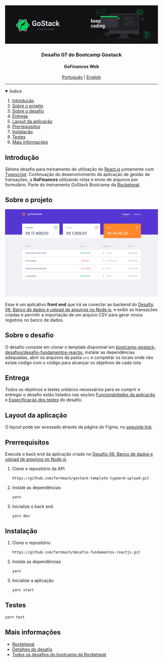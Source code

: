 ![header](assets/header.png)

<h3 align="center">
Desafio 07 do Bootcamp Gostack
</h3>

<h4 align="center">
GoFinances Web
</h4>

<p align="center">
  <a href="README.md">Português</a> |
  <a href="README.en.md">English</a>
</p>

---

<details open="open">
  <summary>Índice</summary>
  <ol>
    <li>
      <a href="#introdução">Introdução</a>
    </li>
    <li>
      <a href="#sobre-o-projeto">Sobre o projeto</a>
    </li>
    <li>
      <a href="#sobre-o-desafio">Sobre o desafio</a>
    </li>
    <li>
      <a href="#entrega">Entrega</a>
    </li>
    <li>
      <a href="#layout-da-aplicação">Layout da aplicação</a>
    </li>
    <li>
      <a href="#prerrequisitos">Prerrequisitos</a>
    </li>
    <li>
      <a href="#instalação">Instalação</a>
    </li>
    <li>
      <a href="#testes">Testes</a>
    </li>
    <li>
      <a href="#mais-informações">Mais informações</a>
    </li>
  </ol>
</details>

## Introdução

Sétimo desafio para treinamento de utilização do [React.js] juntamente com [Typescript]. Continuação do desenvolvimento da aplicação de gestão de transações, a **GoFinances** utilizando rotas e envio de arquivos por formulário. Parte do treinamento GoStack Bootcamp da [Rocketseat].

## Sobre o projeto

![home](assets/home.png)

Esse é um aplicativo **front end** que irá se conectar ao backend do [Desafio 06: Banco de dados e upload de arquivos no Node.js], e exibir as transações criadas e permitir a importação de um arquivo CSV para gerar novos registros no banco de dados.

## Sobre o desafio

O desafio consiste em clonar o template disponível em [bootcamp-gostack-desafios/desafio-fundamentos-reactjs], instalar as dependências adequadas, abrir os arquivos da pasta `src` e completar os locais onde não existe código com o código para alcançar os objetivos de cada rota.

## Entrega

Todos os objetivos e testes unitários necessários para se cumprir e entregar o desafio estão listados nas seções [Funcionalidades da aplicação] e [Especificação dos testes] do desafio.

## Layout da aplicação

O layout pode ser acessado através da página do Figma, no [seguinte link](https://www.figma.com/file/EgOhyj1Inz14dhWGVhRlhr/GoFinances?node-id=1%3A863).

## Prerrequisitos

Execute o back end da aplicação criado no [Desafio 06: Banco de dados e upload de arquivos no Node.js].

1. Clone o repositório da API

    ```bash
    https://github.com/fernmach/gostack-template-typeorm-upload.git
    ```

2. Instale as dependências

    ```bash
    yarn
    ```

3. Inicialize o back end

    ```bash
    yarn dev
    ```

## Instalação

1. Clone o repositório

    ```bash
    https://github.com/fernmach/desafio-fundamentos-reactjs.git
    ```

2. Instale as dependências

    ```bash
    yarn
    ```

3. Inicialize a aplicação

    ```bash
    yarn start
    ```

## Testes

```bash
yarn test
```

## Mais informações

- [Rocketseat](https://rocketseat.com.br/)
- [Detalhes do desafio](https://github.com/rocketseat-education/bootcamp-gostack-desafios/tree/master/desafio-fundamentos-reactjs)
- [Todos os desafios do bootcamp da Rocketseat](https://github.com/rocketseat-education/bootcamp-gostack-desafios)

[Rocketseat]: https://rocketseat.com.br/

[Funcionalidades da aplicação]: https://github.com/rocketseat-education/bootcamp-gostack-desafios/tree/master/desafio-fundamentos-reactjs#funcionalidades-da-aplica%C3%A7%C3%A3o

[Especificação dos testes]: https://github.com/rocketseat-education/bootcamp-gostack-desafios/tree/master/desafio-fundamentos-reactjs#espec%C3%ADfica%C3%A7%C3%A3o-dos-testes

[bootcamp-gostack-desafios/desafio-fundamentos-reactjs]: https://github.com/rocketseat-education/bootcamp-gostack-desafios/tree/master/desafio-fundamentos-reactjs

[Desafio 06: Banco de dados e upload de arquivos no Node.js]: https://github.com/fernmach/gostack-template-typeorm-upload

[Typescript]: https://www.typescriptlang.org/

[React.js]: https://reactjs.org/
